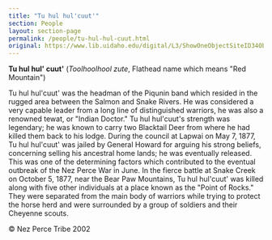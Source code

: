 ```yaml
---
title: "Tu hul hul'cuut'"
section: People
layout: section-page
permalink: /people/tu-hul-hul-cuut.html
original: https://www.lib.uidaho.edu/digital/L3/ShowOneObjectSiteID34ObjectID222.html
---
```


**Tu hul hul' cuut'** (_Toolhoolhool zute_, Flathead name which means "Red Mountain")

Tu hul hul'cuut' was the headman of the Piqunin band which resided in the rugged area between the Salmon and Snake Rivers. He was considered a very capable leader from a long line of distinguished warriors, he was also a renowned tewat, or "Indian Doctor." Tu hul hul'cuut's strength was legendary; he was known to carry two Blacktail Deer from where he had killed them back to his lodge. During the council at Lapwai on May 7, 1877, Tu hul hul'cuut' was jailed by General Howard for arguing his strong beliefs, concerning selling his ancestral home lands; he was eventually released. This was one of the determining factors which contributed to the eventual outbreak of the Nez Perce War in June. In the fierce battle at Snake Creek on October 5, 1877, near the Bear Paw Mountains, Tu hul hul'cuut' was killed along with five other individuals at a place known as the "Point of Rocks." They were separated from the main body of warriors while trying to protect the horse herd and were surrounded by a group of soldiers and their Cheyenne scouts.

© Nez Perce Tribe 2002